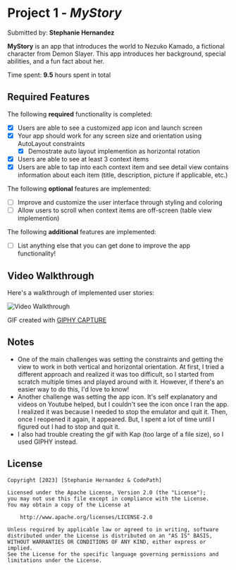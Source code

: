 # Project 1 - *MyStory*

Submitted by: **Stephanie Hernandez**

**MyStory** is an app that introduces the world to Nezuko Kamado, a fictional character from Demon Slayer. This app introduces her background, special abilities, and a fun fact about her.

Time spent: **9.5** hours spent in total

## Required Features

The following **required** functionality is completed:

- [x] Users are able to see a customized app icon and launch screen
- [x] Your app should work for any screen size and orientation using AutoLayout constraints
  - [x] Demostrate auto layout implemention as horizontal rotation
- [x] Users are able to see at least 3 context items
- [x] Users are able to tap into each context item and see detail view contains information about each item (title, description, picture if applicable, etc.)
 
The following **optional** features are implemented:

- [ ] Improve and customize the user interface through styling and coloring
- [ ] Allow users to scroll when context items are off-screen (table view implemention)

The following **additional** features are implemented:

- [ ] List anything else that you can get done to improve the app functionality!

## Video Walkthrough

Here's a walkthrough of implemented user stories:

<img src='walkthrough.gif' title='Video Walkthrough' width='' alt='Video Walkthrough' />

<!-- Replace this with whatever GIF tool you used! -->
GIF created with [GIPHY CAPTURE](https://giphy.com/apps/giphycapture)
<!-- Recommended tools:
[Kap](https://getkap.co/) for macOS
[ScreenToGif](https://www.screentogif.com/) for Windows
[peek](https://github.com/phw/peek) for Linux. -->

## Notes

- One of the main challenges was setting the constraints and getting the view to work in both vertical and horizontal orientation. At first, I tried a different approach and realized it was too difficult, so I started from scratch multiple times and played around with it. However, if there's an easier way to do this, I'd love to know!
- Another challenge was setting the app icon. It's self explanatory and videos on Youtube helped, but I couldn't see the icon once I ran the app. I realized it was because I needed to stop the emulator and quit it. Then, once I reopened it again, it appeared. But, I spent a lot of time until I figured out I had to stop and quit it.
- I also had trouble creating the gif with Kap (too large of a file size), so I used GIPHY instead. 

## License

    Copyright [2023] [Stephanie Hernandez & CodePath]

    Licensed under the Apache License, Version 2.0 (the "License");
    you may not use this file except in compliance with the License.
    You may obtain a copy of the License at

        http://www.apache.org/licenses/LICENSE-2.0

    Unless required by applicable law or agreed to in writing, software
    distributed under the License is distributed on an "AS IS" BASIS,
    WITHOUT WARRANTIES OR CONDITIONS OF ANY KIND, either express or implied.
    See the License for the specific language governing permissions and
    limitations under the License.
